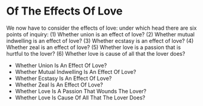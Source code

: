 # Of The Effects Of Love

We now have to consider the effects of love: under which head there are six points of inquiry:
(1) Whether union is an effect of love?
(2) Whether mutual indwelling is an effect of love?
(3) Whether ecstasy is an effect of love?
(4) Whether zeal is an effect of love?
(5) Whether love is a passion that is hurtful to the lover?
(6) Whether love is cause of all that the lover does?

* Whether Union Is An Effect Of Love?
* Whether Mutual Indwelling Is An Effect Of Love?
* Whether Ecstasy Is An Effect Of Love?
* Whether Zeal Is An Effect Of Love?
* Whether Love Is A Passion That Wounds The Lover?
* Whether Love Is Cause Of All That The Lover Does?